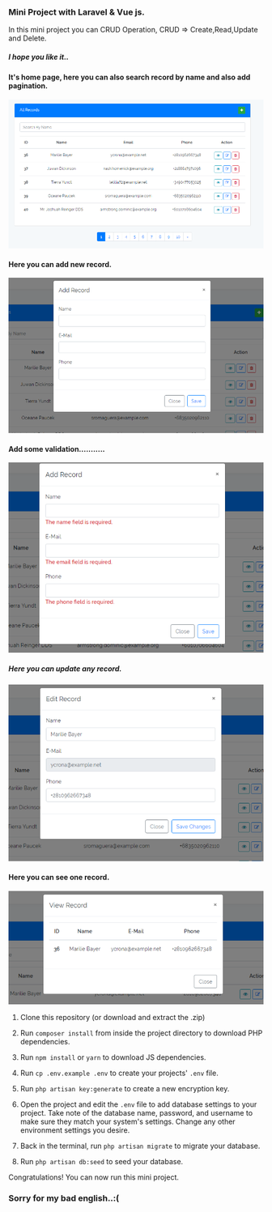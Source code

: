 ### Mini Project with Laravel & Vue js.

In this mini project you can CRUD Operation, CRUD => Create,Read,Update and Delete.

##### I hope you like it..

#### It's home page, here you can also search record by name and also add pagination.
![Home Page](screenshots/Capture.PNG)

#### Here you can add new record.
![New Record](screenshots/1.PNG)

#### Add some validation...........
![Validation](screenshots/2.PNG)

##### Here you can update any record.
![Update](screenshots/4.PNG)

#### Here you can see one record.
![Single](screenshots/3.PNG)


1. Clone this repository (or download and extract the .zip)

2. Run `composer install` from inside the project directory to download PHP dependencies.

3. Run `npm install` or `yarn` to download JS dependencies.

4. Run `cp .env.example .env` to create your projects' `.env` file.

5. Run `php artisan key:generate` to create a new encryption key.

6. Open the project and edit the `.env` file to add database settings to your project. Take note of the database name, password, and username to make sure they match your system's settings. Change any other environment settings you desire.

7. Back in the terminal, run `php artisan migrate` to migrate your database.
8. Run `php artisan db:seed` to seed your database.

Congratulations! You can now run this mini project.

### Sorry for my bad english..:(
